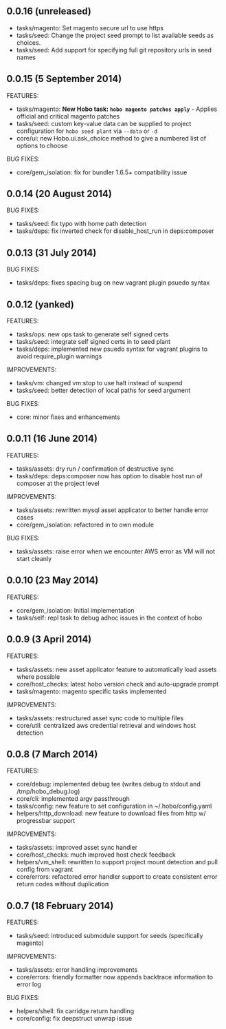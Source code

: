## 0.0.16 (unreleased)

  * tasks/magento: Set magento secure url to use https
  * tasks/seed: Change the project seed prompt to list available seeds as choices.
  * tasks/seed: Add support for specifying full git repository urls in seed names

## 0.0.15 (5 September 2014)

FEATURES:

  * tasks/magento: **New Hobo task: `hobo magento patches apply`** - Applies official and critical magento patches
  * tasks/seed: custom key-value data can be supplied to project configuration for `hobo seed plant` via `--data` or `-d`
  * core/ui: new Hobo.ui.ask_choice method to give a numbered list of options to choose

BUG FIXES:

  * core/gem_isolation: fix for bundler 1.6.5+ compatibility issue

## 0.0.14 (20 August 2014)

BUG FIXES:

  * tasks/seed: fix typo with home path detection
  * tasks/deps: fix inverted check for disable_host_run in deps:composer

## 0.0.13 (31 July 2014)

BUG FIXES:

  * tasks/deps: fixes spacing bug on new vagrant plugin psuedo syntax

## 0.0.12 (yanked)

FEATURES:
  * tasks/ops: new ops task to generate self signed certs
  * tasks/seed: integrate self signed certs in to seed plant
  * tasks/deps: implemented new psuedo syntax for vagrant plugins to avoid require_plugin warnings

IMPROVEMENTS:

  * tasks/vm: changed vm:stop to use halt instead of suspend
  * tasks/seed: better detection of local paths for seed argument

BUG FIXES:

  * core: minor fixes and enhancements

## 0.0.11 (16 June 2014)

FEATURES:

  * tasks/assets: dry run / confirmation of destructive sync
  * tasks/deps: deps:composer now has option to disable host run of composer at the project level

IMPROVEMENTS:

  * tasks/assets: rewritten mysql asset applicator to better handle error cases
  * core/gem_isolation: refactored in to own module

BUG FIXES:

  * tasks/assets: raise error when we encounter AWS error as VM will not start cleanly

## 0.0.10 (23 May 2014)

FEATURES:

  * core/gem_isolation: Initial implementation
  * tasks/self: repl task to debug adhoc issues in the context of hobo

## 0.0.9 (3 April 2014)

FEATURES:

  * tasks/assets: new asset applicator feature to automatically load assets where possible
  * core/host_checks: latest hobo version check and auto-upgrade prompt
  * tasks/magento: magento specific tasks implemented

IMPROVEMENTS:

  * tasks/assets: restructured asset sync code to multiple files
  * core/util: centralized aws credential retrieval and windows host detection

## 0.0.8 (7 March 2014)

FEATURES:

  * core/debug: implemented debug tee (writes debug to stdout and /tmp/hobo_debug.log)
  * core/cli: implemented argv passthrough
  * tasks/config: new feature to set configuration in ~/.hobo/config.yaml
  * helpers/http_download: new feature to download files from http w/ progressbar support

IMPROVEMENTS:

  * tasks/assets: improved asset sync handler
  * core/host_checks: much improved host check feedback
  * helpers/vm_shell: rewritten to support project mount detection and pull config from vagrant
  * core/errors: refactored error handler support to create consistent error return codes without duplication

## 0.0.7 (18 February 2014)

FEATURES:

  * tasks/seed: introduced submodule support for seeds (specifically magento)

IMPROVEMENTS:

  * tasks/assets: error handling improvements
  * core/errors: friendly formatter now appends backtrace information to error log

BUG FIXES:

  * helpers/shell: fix carridge return handling
  * core/config: fix deepstruct unwrap issue

